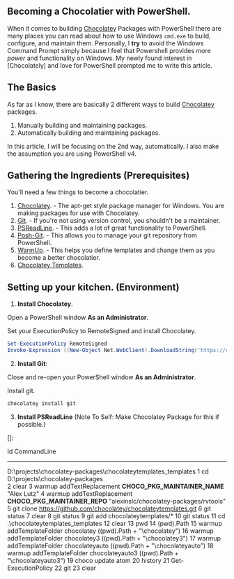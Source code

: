 ## Becoming a Chocolatier with PowerShell.
When it comes to building [Chocolatey] Packages with PowerShell there are many places you can read about how to use Windows `cmd.exe` to build, configure, and maintain them. Personally, I **try** to avoid the Windows Command Prompt simply because I feel that Powershell provides more *power* and functionality on Windows. My newly found interest in [Chocolately] and love for PowerShell prompted me to write this article.

## The Basics
As far as I know, there are basically 2 different ways to build [Chocolatey] packages.
1. Manually building and maintaining packages.
2. Automatically building and maintaining packages.

In this article, I will be focusing on the 2nd way, automatically. I also make the assumption you are using PowerShell v4.

## Gathering the Ingredients (Prerequisites)
You'll need a few things to become a chocolatier.
1. [Chocolatey]. - The apt-get style package manager for Windows. You are making packages for use with Chocolatey.
2. [Git]. - If you're not using version control, you shouldn't be a maintainer.
3. [PSReadLine]. - This adds a lot of great functionality to PowerShell.
4. [Posh-Git]. - This allows you to manage your git repository from PowerShell.
5. [WarmUp]. - This helps you define templates and change them as you become a better chocolatier.
6. [Chocolatey Templates].

## Setting up your kitchen. (Environment)
1. **Install Chocolatey**.

  Open a PowerShell window **As an Administrator**.

  Set your ExecutionPolicy to RemoteSigned and install Chocolatey.
  ```powershell
  Set-ExecutionPolicy RemoteSigned
  Invoke-Expression ((New-Object Net.WebClient).DownloadString('https://chocolatey.org/install.ps1'))
  ```
2. **Install Git**:

  Close and re-open your PowerShell window **As an Administrator**.

  Install git.
  ```powershell
  chocolatey install git
  ```
3. **Install PSReadLine** (Note To Self: Make Chocolatey Package for this if possible.)

  
<!-- Links -->
[Chocolatey]: https://chocolatey.org/
[PSReadLine]: https://github.com/lzybkr/PSReadLine
[Git]: http://git-scm.com/
[Posh-Git]: https://github.com/dahlbyk/posh-git
[WarmUp]: https://github.com/chucknorris/warmup
[Chocolatey Templates]: https://github.com/chocolatey/chocolateytemplates
[]:


<!-- Information -->
Id CommandLine
-- -----------
D:\projects\chocolatey-packages\chocolateytemplates\_templates
 1 cd D:\projects\chocolatey-packages\
 2 clear
 3 warmup addTextReplacement __CHOCO_PKG_MAINTAINER_NAME__ "Alex Lutz"
 4 warmup addTextReplacement __CHOCO_PKG_MAINTAINER_REPO__ "alexinslc/chocolatey-packages/rvtools"
 5 git clone https://github.com/chocolatey/chocolateytemplates.git
 6 git status
 7 clear
 8 git status
 9 git add chocolateytemplates/*
10 git status
11 cd .\chocolateytemplates\_templates
12 clear
13 pwd
14 (pwd).Path
15 warmup addTemplateFolder chocolatey ((pwd).Path + "\chocolatey")
16 warmup addTemplateFolder chocolatey3 ((pwd).Path + "\chocolatey3")
17 warmup addTemplateFolder chocolateyauto ((pwd).Path + "\chocolateyauto")
18 warmup addTemplateFolder chocolateyauto3 ((pwd).Path + "\chocolateyauto3")
19 choco update atom
20 history
21 Get-ExecutionPolicy
22 git
23 clear
